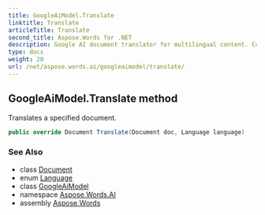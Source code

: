 ```yaml
---
title: GoogleAiModel.Translate
linktitle: Translate
articleTitle: Translate
second_title: Aspose.Words for .NET
description: Google AI document translator for multilingual content. Convert Word documents to different languages with high accuracy and speed.
type: docs
weight: 20
url: /net/aspose.words.ai/googleaimodel/translate/
---
```

## GoogleAiModel.Translate method

Translates a specified document.

```csharp
public override Document Translate(Document doc, Language language)
```

### See Also

* class [Document](../../../aspose.words/document/)
* enum [Language](../../language/)
* class [GoogleAiModel](../)
* namespace [Aspose.Words.AI](../../../aspose.words.ai/)
* assembly [Aspose.Words](../../../)
